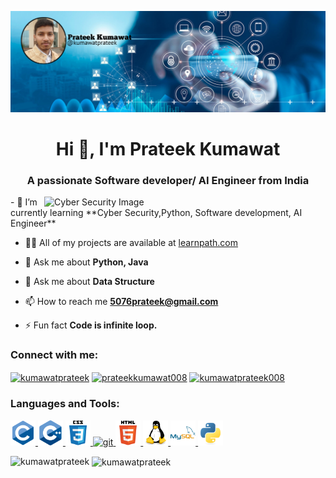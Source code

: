 ![logo](https://github.com/kumawatprateek/kumawatprateek/blob/main/pratek%20pik.jpg)
<h1 align="center">Hi 👋, I'm Prateek Kumawat</h1>
<h3 align="center">A passionate Software developer/ AI Engineer from India</h3>
<img align="right" width = "450" alt="Cyber Security Image"src="https://github.com/kumawatprateek/kumawatprateek/blob/main/cs-an.gif">
- 🌱 I’m currently learning **Cyber Security,Python, Software development, AI Engineer**

- 👨‍💻 All of my projects are available at [learnpath.com](learnpath.com)

- 💬 Ask me about **Python, Java**

- 💬 Ask me about **Data Structure**

- 📫 How to reach me **5076prateek@gmail.com**

- ⚡ Fun fact **Code is infinite loop.**

<h3 align="left">Connect with me:</h3>
<p align="left">
<a href="https://www.linkedin.com/in/kumawatprateek" target="blank"><img align="center" src="https://raw.githubusercontent.com/rahuldkjain/github-profile-readme-generator/master/src/images/icons/Social/linked-in-alt.svg" alt="kumawatprateek" height="30" width="40" /></a>
<a href="https://instagram.com/prateekkumawat008" target="blank"><img align="center" src="https://raw.githubusercontent.com/rahuldkjain/github-profile-readme-generator/master/src/images/icons/Social/instagram.svg" alt="prateekkumawat008" height="30" width="40" /></a>
<a href="https://leetcode.com/u/kumawatprateek008/" target="_blank">
<img align="center" src="https://raw.githubusercontent.com/rahuldkjain/github-profile-readme-generator/master/src/images/icons/Social/leetcode.svg" alt="kumawatprateek008" height="30" width="40" /></a>
</p>

<h3 align="left">Languages and Tools:</h3>
<p align="left"> <a href="https://www.cprogramming.com/" target="_blank" rel="noreferrer"> <img src="https://raw.githubusercontent.com/devicons/devicon/master/icons/c/c-original.svg" alt="c" width="40" height="40"/> </a> <a href="https://www.w3schools.com/cpp/" target="_blank" rel="noreferrer"> <img src="https://raw.githubusercontent.com/devicons/devicon/master/icons/cplusplus/cplusplus-original.svg" alt="cplusplus" width="40" height="40"/> </a> <a href="https://www.w3schools.com/css/" target="_blank" rel="noreferrer"> <img src="https://raw.githubusercontent.com/devicons/devicon/master/icons/css3/css3-original-wordmark.svg" alt="css3" width="40" height="40"/> </a> <a href="https://git-scm.com/" target="_blank" rel="noreferrer"> <img src="https://www.vectorlogo.zone/logos/git-scm/git-scm-icon.svg" alt="git" width="40" height="40"/> </a> <a href="https://www.w3.org/html/" target="_blank" rel="noreferrer"> <img src="https://raw.githubusercontent.com/devicons/devicon/master/icons/html5/html5-original-wordmark.svg" alt="html5" width="40" height="40"/> </a> <a href="https://www.linux.org/" target="_blank" rel="noreferrer"> <img src="https://raw.githubusercontent.com/devicons/devicon/master/icons/linux/linux-original.svg" alt="linux" width="40" height="40"/> </a> <a href="https://www.mysql.com/" target="_blank" rel="noreferrer"> <img src="https://raw.githubusercontent.com/devicons/devicon/master/icons/mysql/mysql-original-wordmark.svg" alt="mysql" width="40" height="40"/> </a> <a href="https://www.python.org" target="_blank" rel="noreferrer"> <img src="https://raw.githubusercontent.com/devicons/devicon/master/icons/python/python-original.svg" alt="python" width="40" height="40"/> </a></p>

<p><img align="left" src="https://github-readme-stats.vercel.app/api/top-langs?username=kumawatprateek&show_icons=true&locale=en&layout=compact" alt="kumawatprateek" /></p>

<p>&nbsp;<img align="center" src="https://github-readme-stats.vercel.app/api?username=kumawatprateek&show_icons=true&locale=en" alt="kumawatprateek" /></p>

